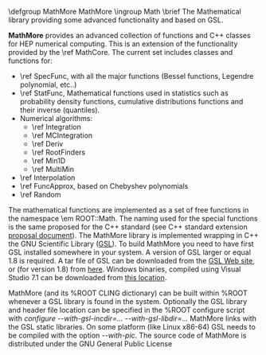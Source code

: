 \defgroup MathMore  MathMore
\ingroup Math
\brief The Mathematical library providing some advanced functionality and based on GSL.

**MathMore** provides an advanced collection of functions and C++ classes for HEP numerical
computing. This is an extension of the functionality provided by the \ref MathCore. The
current set includes classes and functions for:

*   \ref SpecFunc, with all the major functions (Bessel functions, Legendre polynomial, etc..)
*   \ref StatFunc, Mathematical functions used in statistics such as probability density
     functions, cumulative distributions functions and their inverse (quantiles).
*   Numerical algorithms:
    *   \ref Integration
    *   \ref MCIntegration
    *   \ref Deriv
    *   \ref RootFinders
    *   \ref Min1D
    *   \ref MultiMin
*   \ref Interpolation
*   \ref FuncApprox, based on Chebyshev polynomials
*   \ref Random

The mathematical functions are implemented as a set of free functions in the namespace \em
ROOT::Math. The naming used for the special functions is the same proposed for the C++
standard (see C++ standard extension [proposal document](http://www.open-std.org/jtc1/sc22/wg21/docs/papers/2004/n1687.pdf)).
The MathMore library is implemented wrapping in C++ the GNU Scientific Library
([GSL](http://www.gnu.org/software/gsl)). To build MathMore you need to have first GSL
installed somewhere in your system. A version of GSL larger or equal 1.8 is required. A tar
file of GSL can be downloaded from the [GSL Web site](http://www.gnu.org/software/gsl/#downloading),
or (for version 1.8) from [here](http://seal.web.cern.ch/seal/MathLibs/gsl-1.8.tar.gz).
Windows binaries, compiled using Visual Studio 7.1 can be downloaded from
[this location](http://seal.web.cern.ch/seal/MathLibs/GSL-1.8.zip).

MathMore (and its %ROOT CLING dictionary) can be built within %ROOT whenever a GSL library
is found in the system. Optionally the GSL library and header file location can be specified
in the %ROOT configure script with _configure --with-gsl-incdir=... --with-gsl-libdir=..._
MathMore links with the GSL static libraries. On some platform (like Linux x86-64)  GSL
needs to be compiled with the option _--with-pic_.
The source code of MathMore is distributed under the GNU General Public License
